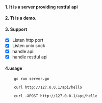#### 1. It is a server providing restful api
#### 2. Tt is a demo.
#### 3. Support

- [x] Listen http port
- [x] Listen unix sock
- [x] handle api
- [x] handle restful api

#### 4.usage

```
    go run server.go
```
```
    curl http://127.0.0.1/api/hello
```
```
    curl -XPOST http://127.0.0.1/api/hello
```
